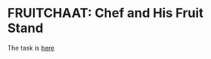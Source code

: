 # FRUITCHAAT: Chef and His Fruit Stand

The task is [here](https://www.codechef.com/problems/FRUITCHAAT)